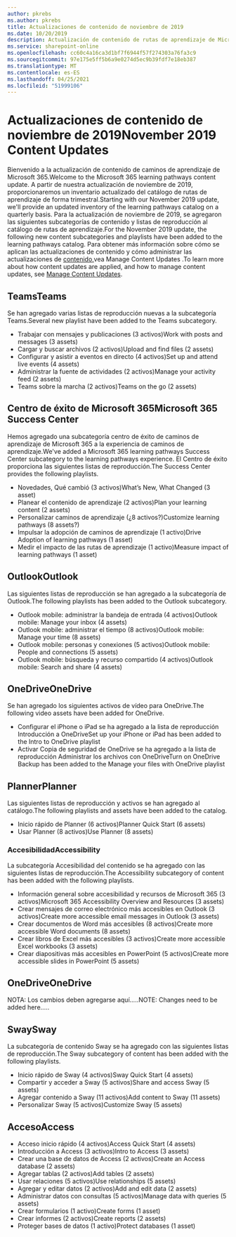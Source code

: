 ```yaml
---
author: pkrebs
ms.author: pkrebs
title: Actualizaciones de contenido de noviembre de 2019
ms.date: 10/20/2019
description: Actualización de contenido de rutas de aprendizaje de Microsoft 365
ms.service: sharepoint-online
ms.openlocfilehash: cc60c4a16ca3d1bf7f6944f57f274303a76fa3c9
ms.sourcegitcommit: 97e175e5ff5b6a9e0274d5ec9b39fdf7e18eb387
ms.translationtype: MT
ms.contentlocale: es-ES
ms.lasthandoff: 04/25/2021
ms.locfileid: "51999106"
---
```

# <a name="november-2019-content-updates"></a><span data-ttu-id="46b75-103">Actualizaciones de contenido de noviembre de 2019</span><span class="sxs-lookup"><span data-stu-id="46b75-103">November 2019 Content Updates</span></span>
<span data-ttu-id="46b75-104">Bienvenido a la actualización de contenido de caminos de aprendizaje de Microsoft 365.</span><span class="sxs-lookup"><span data-stu-id="46b75-104">Welcome to the Microsoft 365 learning pathways content update.</span></span> <span data-ttu-id="46b75-105">A partir de nuestra actualización de noviembre de 2019, proporcionaremos un inventario actualizado del catálogo de rutas de aprendizaje de forma trimestral.</span><span class="sxs-lookup"><span data-stu-id="46b75-105">Starting with our November 2019 update, we'll provide an updated inventory of the learning pathways catalog on a quarterly basis.</span></span> <span data-ttu-id="46b75-106">Para la actualización de noviembre de 2019, se agregaron las siguientes subcategorías de contenido y listas de reproducción al catálogo de rutas de aprendizaje.</span><span class="sxs-lookup"><span data-stu-id="46b75-106">For the November 2019 update, the following new content subcategories and playlists have been added to the learning pathways catalog.</span></span> <span data-ttu-id="46b75-107">Para obtener más información sobre cómo se aplican las actualizaciones de contenido y cómo administrar las actualizaciones de [contenido,](custom_contentupdatesmanage.md)vea Manage Content Updates .</span><span class="sxs-lookup"><span data-stu-id="46b75-107">To learn more about how content updates are applied, and how to manage content updates, see [Manage Content Updates](custom_contentupdatesmanage.md).</span></span>    

## <a name="teams"></a><span data-ttu-id="46b75-108">Teams</span><span class="sxs-lookup"><span data-stu-id="46b75-108">Teams</span></span>
<span data-ttu-id="46b75-109">Se han agregado varias listas de reproducción nuevas a la subcategoría Teams.</span><span class="sxs-lookup"><span data-stu-id="46b75-109">Several new playlist have been added to the Teams subcategory.</span></span>
- <span data-ttu-id="46b75-110">Trabajar con mensajes y publicaciones (3 activos)</span><span class="sxs-lookup"><span data-stu-id="46b75-110">Work with posts and messages (3 assets)</span></span>
- <span data-ttu-id="46b75-111">Cargar y buscar archivos (2 activos)</span><span class="sxs-lookup"><span data-stu-id="46b75-111">Upload and find files (2 assets)</span></span>
- <span data-ttu-id="46b75-112">Configurar y asistir a eventos en directo (4 activos)</span><span class="sxs-lookup"><span data-stu-id="46b75-112">Set up and attend live events (4 assets)</span></span>
- <span data-ttu-id="46b75-113">Administrar la fuente de actividades (2 activos)</span><span class="sxs-lookup"><span data-stu-id="46b75-113">Manage your activity feed (2 assets)</span></span>
- <span data-ttu-id="46b75-114">Teams sobre la marcha (2 activos)</span><span class="sxs-lookup"><span data-stu-id="46b75-114">Teams on the go (2 assets)</span></span>

## <a name="microsoft-365-success-center"></a><span data-ttu-id="46b75-115">Centro de éxito de Microsoft 365</span><span class="sxs-lookup"><span data-stu-id="46b75-115">Microsoft 365 Success Center</span></span>
<span data-ttu-id="46b75-116">Hemos agregado una subcategoría centro de éxito de caminos de aprendizaje de Microsoft 365 a la experiencia de caminos de aprendizaje.</span><span class="sxs-lookup"><span data-stu-id="46b75-116">We've added a Microsoft 365 learning pathways Success Center subcategory to the learning pathways experience.</span></span> <span data-ttu-id="46b75-117">El Centro de éxito proporciona las siguientes listas de reproducción.</span><span class="sxs-lookup"><span data-stu-id="46b75-117">The Success Center provides the following playlists.</span></span>
- <span data-ttu-id="46b75-118">Novedades, Qué cambió (3 activos)</span><span class="sxs-lookup"><span data-stu-id="46b75-118">What’s New, What Changed (3 asset)</span></span>
- <span data-ttu-id="46b75-119">Planear el contenido de aprendizaje (2 activos)</span><span class="sxs-lookup"><span data-stu-id="46b75-119">Plan your learning content (2 assets)</span></span>
- <span data-ttu-id="46b75-120">Personalizar caminos de aprendizaje (¿8 activos?)</span><span class="sxs-lookup"><span data-stu-id="46b75-120">Customize learning pathways (8 assets?)</span></span>
- <span data-ttu-id="46b75-121">Impulsar la adopción de caminos de aprendizaje (1 activo)</span><span class="sxs-lookup"><span data-stu-id="46b75-121">Drive Adoption of learning pathways (1 asset)</span></span>
- <span data-ttu-id="46b75-122">Medir el impacto de las rutas de aprendizaje (1 activo)</span><span class="sxs-lookup"><span data-stu-id="46b75-122">Measure impact of learning pathways (1 asset)</span></span>

## <a name="outlook"></a><span data-ttu-id="46b75-123">Outlook</span><span class="sxs-lookup"><span data-stu-id="46b75-123">Outlook</span></span>
<span data-ttu-id="46b75-124">Las siguientes listas de reproducción se han agregado a la subcategoría de Outlook.</span><span class="sxs-lookup"><span data-stu-id="46b75-124">The following playlists has been added to the Outlook subcategory.</span></span> 
- <span data-ttu-id="46b75-125">Outlook mobile: administrar la bandeja de entrada (4 activos)</span><span class="sxs-lookup"><span data-stu-id="46b75-125">Outlook mobile: Manage your inbox (4 assets)</span></span>
- <span data-ttu-id="46b75-126">Outlook mobile: administrar el tiempo (8 activos)</span><span class="sxs-lookup"><span data-stu-id="46b75-126">Outlook mobile: Manage your time (8 assets)</span></span>
- <span data-ttu-id="46b75-127">Outlook mobile: personas y conexiones (5 activos)</span><span class="sxs-lookup"><span data-stu-id="46b75-127">Outlook mobile: People and connections (5 assets)</span></span>
- <span data-ttu-id="46b75-128">Outlook mobile: búsqueda y recurso compartido (4 activos)</span><span class="sxs-lookup"><span data-stu-id="46b75-128">Outlook mobile: Search and share (4 assets)</span></span>

## <a name="onedrive"></a><span data-ttu-id="46b75-129">OneDrive</span><span class="sxs-lookup"><span data-stu-id="46b75-129">OneDrive</span></span>
<span data-ttu-id="46b75-130">Se han agregado los siguientes activos de vídeo para OneDrive.</span><span class="sxs-lookup"><span data-stu-id="46b75-130">The following video assets have been added for OneDrive.</span></span> 
- <span data-ttu-id="46b75-131">Configurar el iPhone o iPad se ha agregado a la lista de reproducción Introducción a OneDrive</span><span class="sxs-lookup"><span data-stu-id="46b75-131">Set up your iPhone or iPad has been added to the Intro to OneDrive playlist</span></span>
- <span data-ttu-id="46b75-132">Activar Copia de seguridad de OneDrive se ha agregado a la lista de reproducción Administrar los archivos con OneDrive</span><span class="sxs-lookup"><span data-stu-id="46b75-132">Turn on OneDrive Backup has been added to the Manage your files with OneDrive playlist</span></span>

## <a name="planner"></a><span data-ttu-id="46b75-133">Planner</span><span class="sxs-lookup"><span data-stu-id="46b75-133">Planner</span></span>
<span data-ttu-id="46b75-134">Las siguientes listas de reproducción y activos se han agregado al catálogo.</span><span class="sxs-lookup"><span data-stu-id="46b75-134">The following playlists and assets have been added to the catalog.</span></span>  
- <span data-ttu-id="46b75-135">Inicio rápido de Planner (6 activos)</span><span class="sxs-lookup"><span data-stu-id="46b75-135">Planner Quick Start (6 assets)</span></span>
- <span data-ttu-id="46b75-136">Usar Planner (8 activos)</span><span class="sxs-lookup"><span data-stu-id="46b75-136">Use Planner (8 assets)</span></span>

### <a name="accessibility"></a><span data-ttu-id="46b75-137">Accesibilidad</span><span class="sxs-lookup"><span data-stu-id="46b75-137">Accessibility</span></span>
<span data-ttu-id="46b75-138">La subcategoría Accesibilidad del contenido se ha agregado con las siguientes listas de reproducción.</span><span class="sxs-lookup"><span data-stu-id="46b75-138">The Accessibility subcategory of content has been added with the following playlists.</span></span> 
- <span data-ttu-id="46b75-139">Información general sobre accesibilidad y recursos de Microsoft 365 (3 activos)</span><span class="sxs-lookup"><span data-stu-id="46b75-139">Microsoft 365 Accessibility Overview and Resources (3 assets)</span></span>
- <span data-ttu-id="46b75-140">Crear mensajes de correo electrónico más accesibles en Outlook (3 activos)</span><span class="sxs-lookup"><span data-stu-id="46b75-140">Create more accessible email messages in Outlook (3 assets)</span></span>
- <span data-ttu-id="46b75-141">Crear documentos de Word más accesibles (8 activos)</span><span class="sxs-lookup"><span data-stu-id="46b75-141">Create more accessible Word documents (8 assets)</span></span>
- <span data-ttu-id="46b75-142">Crear libros de Excel más accesibles (3 activos)</span><span class="sxs-lookup"><span data-stu-id="46b75-142">Create more accessible Excel workbooks (3 assets)</span></span>
- <span data-ttu-id="46b75-143">Crear diapositivas más accesibles en PowerPoint (5 activos)</span><span class="sxs-lookup"><span data-stu-id="46b75-143">Create more accessible slides in PowerPoint (5 assets)</span></span>

## <a name="onedrive"></a><span data-ttu-id="46b75-144">OneDrive</span><span class="sxs-lookup"><span data-stu-id="46b75-144">OneDrive</span></span>
<span data-ttu-id="46b75-145">NOTA: Los cambios deben agregarse aquí.....</span><span class="sxs-lookup"><span data-stu-id="46b75-145">NOTE: Changes need to be added here.....</span></span>

## <a name="sway"></a><span data-ttu-id="46b75-146">Sway</span><span class="sxs-lookup"><span data-stu-id="46b75-146">Sway</span></span>
<span data-ttu-id="46b75-147">La subcategoría de contenido Sway se ha agregado con las siguientes listas de reproducción.</span><span class="sxs-lookup"><span data-stu-id="46b75-147">The Sway subcategory of content has been added with the following playlists.</span></span> 
- <span data-ttu-id="46b75-148">Inicio rápido de Sway (4 activos)</span><span class="sxs-lookup"><span data-stu-id="46b75-148">Sway Quick Start (4 assets)</span></span>
- <span data-ttu-id="46b75-149">Compartir y acceder a Sway (5 activos)</span><span class="sxs-lookup"><span data-stu-id="46b75-149">Share and access Sway (5 assets)</span></span>
- <span data-ttu-id="46b75-150">Agregar contenido a Sway (11 activos)</span><span class="sxs-lookup"><span data-stu-id="46b75-150">Add content to Sway (11 assets)</span></span>
- <span data-ttu-id="46b75-151">Personalizar Sway (5 activos)</span><span class="sxs-lookup"><span data-stu-id="46b75-151">Customize Sway (5 assets)</span></span>

## <a name="access"></a><span data-ttu-id="46b75-152">Acceso</span><span class="sxs-lookup"><span data-stu-id="46b75-152">Access</span></span>
- <span data-ttu-id="46b75-153">Acceso inicio rápido (4 activos)</span><span class="sxs-lookup"><span data-stu-id="46b75-153">Access Quick Start (4 assets)</span></span>
- <span data-ttu-id="46b75-154">Introducción a Access (3 activos)</span><span class="sxs-lookup"><span data-stu-id="46b75-154">Intro to Access (3 assets)</span></span>
- <span data-ttu-id="46b75-155">Crear una base de datos de Access (2 activos)</span><span class="sxs-lookup"><span data-stu-id="46b75-155">Create an Access database (2 assets)</span></span>
- <span data-ttu-id="46b75-156">Agregar tablas (2 activos)</span><span class="sxs-lookup"><span data-stu-id="46b75-156">Add tables (2 assets)</span></span>
- <span data-ttu-id="46b75-157">Usar relaciones (5 activos)</span><span class="sxs-lookup"><span data-stu-id="46b75-157">Use relationships (5 assets)</span></span>
- <span data-ttu-id="46b75-158">Agregar y editar datos (2 activos)</span><span class="sxs-lookup"><span data-stu-id="46b75-158">Add and edit data (2 assets)</span></span>
- <span data-ttu-id="46b75-159">Administrar datos con consultas (5 activos)</span><span class="sxs-lookup"><span data-stu-id="46b75-159">Manage data with queries (5 assets)</span></span>
- <span data-ttu-id="46b75-160">Crear formularios (1 activo)</span><span class="sxs-lookup"><span data-stu-id="46b75-160">Create forms (1 asset)</span></span>
- <span data-ttu-id="46b75-161">Crear informes (2 activos)</span><span class="sxs-lookup"><span data-stu-id="46b75-161">Create reports (2 assets)</span></span>
- <span data-ttu-id="46b75-162">Proteger bases de datos (1 activo)</span><span class="sxs-lookup"><span data-stu-id="46b75-162">Protect databases (1 asset)</span></span>

